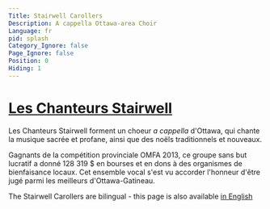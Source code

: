 ```yaml
---
Title: Stairwell Carollers
Description: A cappella Ottawa-area Choir
Language: fr
pid: splash
Category_Ignore: false
Page_Ignore: false
Position: 0
Hiding: 1
---
```


<div class="jumbotron">

  <h1><a href="%base_url%/?apropos">Les Chanteurs Stairwell</a></h1>
  <p>Les Chanteurs Stairwell forment un choeur <i>a cappella</i> d'Ottawa,
	qui chante la musique sacrée et profane,
	ainsi que des noëls traditionnels et nouveaux.</p>
  <p>
	Gagnants de la compétition provinciale OMFA 2013,
	ce groupe sans but lucratif a donné 128 319 $
	en bourses et en dons à des organismes de bienfaisance locaux.
	Cet ensemble vocal s'est vu accorder l'honneur
	d'être jugé parmi les meilleurs d'Ottawa-Gatineau.</p>
  <p>The Stairwell Carollers are bilingual - this page is also available <a href="%base_url%/?index">in English</a></p>
</div>

<div class="container">
  <div id="main_area">
    <!-- Slider -->
    <div class="row">
      <div class="col-xs-12" id="slider">
		<!-- Top part of the slider -->
		<div class="row">
		  <div class="col-sm-4" id="carousel-text"></div>
		  <div id="slide-content" style="display: none;">
			<div id="slide-content-0">
			  <h2>Auditions</h2>
			  <p>Les Chanteurs Stairwell feront des <a href="%base_url%/?auditions-fr">auditions pour des nouveaux membres en août.</a></p>
			</div>

			<div id="slide-content-1">
    		  <h2>Bienfaisance</h2>
			  <p>Les Chanteurs Stairwell appuient des <a href="%base_url%/?Charity/Bienfaisance">charities</a>
				et des <a href="%base_url%/?Charity/Bourses">étudiants</a> de la région.</p>
			</div>

			<div id="slide-content-2">
			  <h2>CDs</h2>
			  <p>Notre <a href="%base_url%/?CDs/o-magnum-mysterium-fr">dernier CD</a> est
				maintenant en vente!</p>
			</div>

			<div id="slide-content-3">
			  <h2>Concerts</h2>
			  <p>Les Chanteurs Stairwell présentent des concerts à <a href="%base_url%/?Concerts/Noel">Noël</a> et au printemps.</p>
			</div>
		  </div>
          <div class="col-sm-8" id="carousel-bounding-box">
			<div class="carousel" id="myCarousel">
              <!-- Carousel items -->
              <div class="carousel-inner">
				<div class="active item" data-slide-number="0">
                  <img src="assets/SCinRideauChapel-banner.jpg"></div>
				<div class="item" data-slide-number="1">
                  <img src="assets/Immigrant Services-banner.jpg"></div>
				<div class="item" data-slide-number="2">
                  <img src="assets/OMagnumMysterium-cover-banner.jpg"></div>
				<div class="item" data-slide-number="3">
                  <img src="assets/Spring Concert 2016 - Almonte-banner.jpg"></div>
              </div><!-- Carousel nav -->
              <a class="left carousel-control" href="#myCarousel" role="button" data-slide="prev">
				<span class="glyphicon glyphicon-chevron-left"></span>                                       
              </a>
              <a class="right carousel-control" href="#myCarousel" role="button" data-slide="next">
				<span class="glyphicon glyphicon-chevron-right"></span>                                       
              </a>                                
			</div>
          </div>
		</div>
      </div><!--/Slider-->
	</div>
  </div>
</div>
